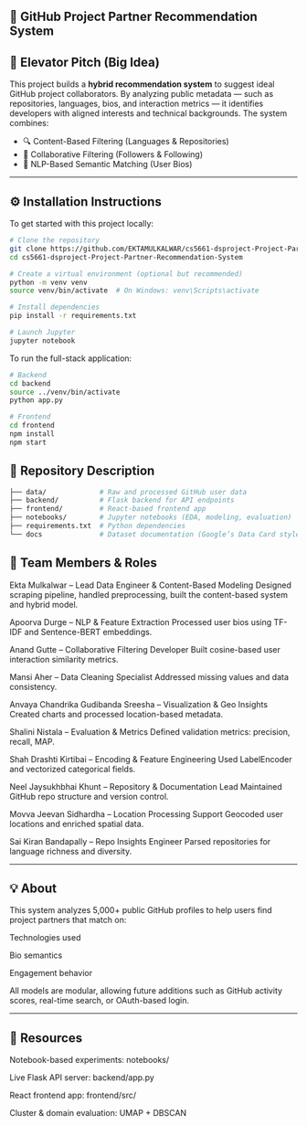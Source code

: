 ## 🤝 GitHub Project Partner Recommendation System

## 🚀 Elevator Pitch (Big Idea)
This project builds a **hybrid recommendation system** to suggest ideal GitHub project collaborators. By analyzing public metadata — such as repositories, languages, bios, and interaction metrics — it identifies developers with aligned interests and technical backgrounds. The system combines:

- 🔍 Content-Based Filtering (Languages & Repositories)
- 👥 Collaborative Filtering (Followers & Following)
- 🧠 NLP-Based Semantic Matching (User Bios)


---

## ⚙️ Installation Instructions

To get started with this project locally:

```bash
# Clone the repository
git clone https://github.com/EKTAMULKALWAR/cs5661-dsproject-Project-Partner-Recommendation-System.git
cd cs5661-dsproject-Project-Partner-Recommendation-System

# Create a virtual environment (optional but recommended)
python -m venv venv
source venv/bin/activate  # On Windows: venv\Scripts\activate

# Install dependencies
pip install -r requirements.txt

# Launch Jupyter
jupyter notebook
```
To run the full-stack application:

```bash
# Backend
cd backend
source ../venv/bin/activate
python app.py

# Frontend
cd frontend
npm install
npm start
```
 
## 📂 Repository Description
```bash
├── data/             # Raw and processed GitHub user data
├── backend/          # Flask backend for API endpoints
├── frontend/         # React-based frontend app
├── notebooks/        # Jupyter notebooks (EDA, modeling, evaluation)
├── requirements.txt  # Python dependencies
└── docs              # Dataset documentation (Google’s Data Card style)

```


## 👥 Team Members & Roles

Ekta Mulkalwar – Lead Data Engineer & Content-Based Modeling
Designed scraping pipeline, handled preprocessing, built the content-based system and hybrid model.

Apoorva Durge – NLP & Feature Extraction
Processed user bios using TF-IDF and Sentence-BERT embeddings.

Anand Gutte – Collaborative Filtering Developer
Built cosine-based user interaction similarity metrics.

Mansi Aher – Data Cleaning Specialist
Addressed missing values and data consistency.

Anvaya Chandrika Gudibanda Sreesha – Visualization & Geo Insights
Created charts and processed location-based metadata.

Shalini Nistala – Evaluation & Metrics
Defined validation metrics: precision, recall, MAP.

Shah Drashti Kirtibai – Encoding & Feature Engineering
Used LabelEncoder and vectorized categorical fields.

Neel Jaysukhbhai Khunt – Repository & Documentation Lead
Maintained GitHub repo structure and version control.

Movva Jeevan Sidhardha – Location Processing Support
Geocoded user locations and enriched spatial data.

Sai Kiran Bandapally – Repo Insights Engineer
Parsed repositories for language richness and diversity.

---

## 💡 About
This system analyzes 5,000+ public GitHub profiles to help users find project partners that match on:

Technologies used

Bio semantics

Engagement behavior

All models are modular, allowing future additions such as GitHub activity scores, real-time search, or OAuth-based login.

---

## 📌 Resources
Notebook-based experiments: notebooks/

Live Flask API server: backend/app.py

React frontend app: frontend/src/

Cluster & domain evaluation: UMAP + DBSCAN



